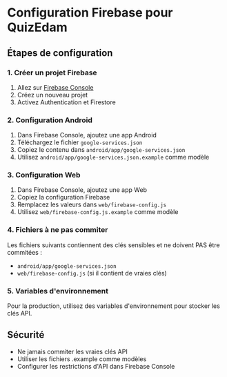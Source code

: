 # Configuration Firebase pour QuizEdam

## Étapes de configuration

### 1. Créer un projet Firebase
1. Allez sur [Firebase Console](https://console.firebase.google.com/)
2. Créez un nouveau projet
3. Activez Authentication et Firestore

### 2. Configuration Android
1. Dans Firebase Console, ajoutez une app Android
2. Téléchargez le fichier `google-services.json`
3. Copiez le contenu dans `android/app/google-services.json`
4. Utilisez `android/app/google-services.json.example` comme modèle

### 3. Configuration Web
1. Dans Firebase Console, ajoutez une app Web
2. Copiez la configuration Firebase
3. Remplacez les valeurs dans `web/firebase-config.js`
4. Utilisez `web/firebase-config.js.example` comme modèle

### 4. Fichiers à ne pas commiter
Les fichiers suivants contiennent des clés sensibles et ne doivent PAS être commitées :
- `android/app/google-services.json`
- `web/firebase-config.js` (si il contient de vraies clés)

### 5. Variables d'environnement
Pour la production, utilisez des variables d'environnement pour stocker les clés API.

## Sécurité
- Ne jamais commiter les vraies clés API
- Utiliser les fichiers .example comme modèles
- Configurer les restrictions d'API dans Firebase Console
